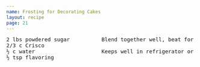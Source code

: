 ```yaml
---
name: Frosting for Decorating Cakes
layout: recipe
page: 21
---
```


<pre>
2 lbs powdered sugar          Blend together well, beat for 5 minutes
2/3 c Crisco
½ c water                     Keeps well in refrigerator or freezer.
½ tsp flavoring
</pre>
